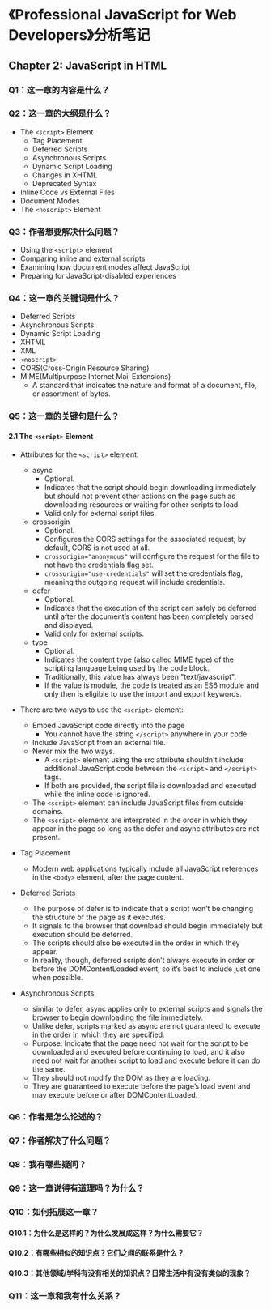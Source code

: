 # 《Professional JavaScript for Web Developers》分析笔记

## Chapter 2: JavaScript in HTML

### Q1：这一章的内容是什么？

### Q2：这一章的大纲是什么？

- The `<script>` Element
  - Tag Placement
  - Deferred Scripts
  - Asynchronous Scripts
  - Dynamic Script Loading
  - Changes in XHTML
  - Deprecated Syntax
- Inline Code vs External Files
- Document Modes
- The `<noscript>` Element

### Q3：作者想要解决什么问题？

- Using the `<script>` element
- Comparing inline and external scripts
- Examining how document modes affect JavaScript
- Preparing for JavaScript-disabled experiences

### Q4：这一章的关键词是什么？

- Deferred Scripts
- Asynchronous Scripts
- Dynamic Script Loading
- XHTML
- XML
- `<noscript>`
- CORS(Cross-Origin Resource Sharing)
- MIME(Multipurpose Internet Mail Extensions)
  - A standard that indicates the nature and format of a document, file, or assortment of bytes.

### Q5：这一章的关键句是什么？

#### 2.1 The `<script>` Element

- Attributes for the `<script>` element:
  - async
    - Optional.
    - Indicates that the script should begin downloading immediately
      but should not prevent other actions on the page such as downloading resources or
      waiting for other scripts to load.
    - Valid only for external script files.
  - crossorigin
    - Optional.
    - Configures the CORS settings for the associated request; by default, CORS is not used at all.
    - `crossorigin="anonymous"` will configure the request for the file to not have the credentials flag set.
    - `crossorigin="use-credentials"` will set the credentials flag, meaning the outgoing request will include credentials.
  - defer
    - Optional.
    - Indicates that the execution of the script can safely be deferred until
      after the document’s content has been completely parsed and displayed.
    - Valid only for external scripts.
  - type
    - Optional.
    - Indicates the content type (also called MIME type) of the scripting language being used by the code block.
    - Traditionally, this value has always been "text/javascript".
    - If the value is module, the code is treated as an ES6 module and only then is eligible to use the import and export keywords.

- There are two ways to use the `<script>` element:
  - Embed JavaScript code directly into the page
    - You cannot have the string `</script>` anywhere in your code.
  - Include JavaScript from an external file.
  - Never mix the two ways.
    - A `<script>` element using the src attribute shouldn't include additional JavaScript code between the `<script>` and `</script>` tags.
    - If both are provided, the script file is downloaded and executed while the inline code is ignored.
  - The `<script>` element can include JavaScript files from outside domains.
  - The `<script>` elements are interpreted in the order in which they appear in the page
    so long as the defer and async attributes are not present.

- Tag Placement
  - Modern web applications typically include all JavaScript references in the `<body>` element, after the page content.

- Deferred Scripts
  - The purpose of defer is to indicate that a script won’t be changing the structure of the page as it executes.
  - It signals to the browser that download should begin immediately but execution should be deferred.
  - The scripts should also be executed in the order in which they appear.
  - In reality, though, deferred scripts don’t always execute in order or before the DOMContentLoaded event,
    so it’s best to include just one when possible.

- Asynchronous Scripts
  - similar to defer, async applies only to external scripts and signals the browser to begin downloading the file immediately.
  - Unlike defer, scripts marked as async are not guaranteed to execute in the order in which they are specified.
  - Purpose: Indicate that the page need not wait for the script to be downloaded and executed before continuing to load,
    and it also need not wait for another script to load and execute before it can do the same.
  - They should not modify the DOM as they are loading.
  - They are guaranteed to execute before the page’s load event and may execute before or after DOMContentLoaded.

### Q6：作者是怎么论述的？

### Q7：作者解决了什么问题？

### Q8：我有哪些疑问？

### Q9：这一章说得有道理吗？为什么？

### Q10：如何拓展这一章？

#### Q10.1：为什么是这样的？为什么发展成这样？为什么需要它？

#### Q10.2：有哪些相似的知识点？它们之间的联系是什么？

#### Q10.3：其他领域/学科有没有相关的知识点？日常生活中有没有类似的现象？

### Q11：这一章和我有什么关系？
